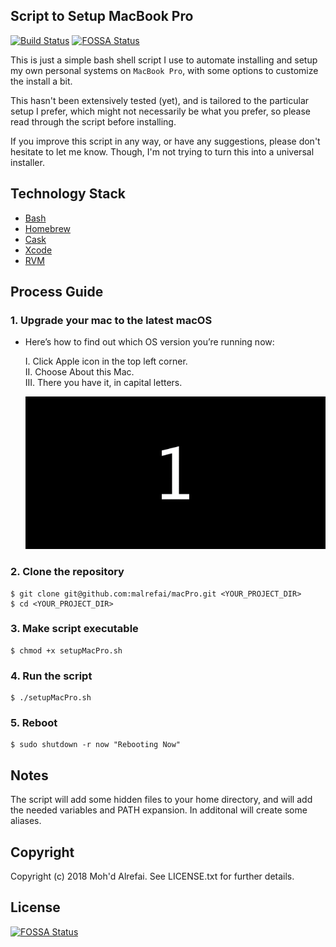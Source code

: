 ## Script to Setup MacBook Pro

[![Build Status](https://travis-ci.org/malrefai/macPro.svg?branch=master)](https://travis-ci.org/malrefai/macPro)
[![FOSSA Status](https://app.fossa.io/api/projects/git%2Bgithub.com%2Fmalrefai%2FmacPro.svg?type=shield)](https://app.fossa.io/projects/git%2Bgithub.com%2Fmalrefai%2FmacPro?ref=badge_shield)

This is just a simple bash shell script I use to automate installing and setup my own personal systems on `MacBook Pro`, with some options to customize the install a bit.

This hasn't been extensively tested (yet), and is tailored to the particular setup I prefer, which might not necessarily be what you prefer, so please read through the script before installing.

If you improve this script in any way, or have any suggestions, please don't hesitate to let me know. Though, I'm not trying to turn this into a universal installer.

## Technology Stack

- [Bash][0]
- [Homebrew][1] 
- [Cask][2]
- [Xcode][3]
- [RVM][4]

## Process Guide

### 1. Upgrade your mac to the latest macOS
* Here’s how to find out which OS version you’re running now:  

	I. Click Apple icon in the top left corner.  
	II. Choose About this Mac.  
	III. There you have it, in capital letters.  
	 
	![](update-os-mac.gif)
	

### 2. Clone the repository
	$ git clone git@github.com:malrefai/macPro.git <YOUR_PROJECT_DIR>
	$ cd <YOUR_PROJECT_DIR>

### 3. Make script executable
	$ chmod +x setupMacPro.sh
	
### 4. Run the script
	$ ./setupMacPro.sh

### 5. Reboot
	$ sudo shutdown -r now "Rebooting Now"
	
## Notes
The script will add some hidden files to your home directory, and will add the needed variables and PATH expansion. In additonal will create some aliases.

## Copyright
Copyright (c) 2018 Moh'd Alrefai. See LICENSE.txt for further details.


[0]: https://www.gnu.org/software/bash/
[1]: https://brew.sh/
[2]: https://caskroom.github.io/
[3]: https://developer.apple.com/xcode/
[4]: https://rvm.io/



## License
[![FOSSA Status](https://app.fossa.io/api/projects/git%2Bgithub.com%2Fmalrefai%2FmacPro.svg?type=large)](https://app.fossa.io/projects/git%2Bgithub.com%2Fmalrefai%2FmacPro?ref=badge_large)
